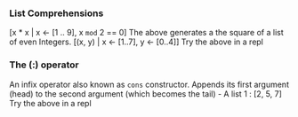 ### List Comprehensions
  [x * x | x <- [1 .. 9], x `mod` 2 == 0]
   The above generates a the square of a list of even Integers.
   [(x, y) | x <- [1..7], y <- [0..4]]
   Try the above in a repl

### The (:) operator
  An infix operator also known as `cons` constructor. Appends its first argument (head) to the second argument (which becomes the tail) - A list
  1 : [2, 5, 7]
 Try the above in a repl 
